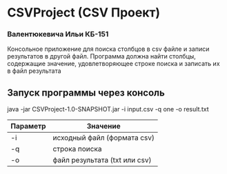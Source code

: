 # CSVProject (CSV Проект)
### Валентюкевича Ильи КБ-151
Консольное приложение для поиска столбцов в csv файле и записи результатов в другой файл.
Программа должна найти столбцы, содержащие значение, удовлетворяющее строке поиска и записать их в файл результата

## Запуск программы через консоль
  java -jar CSVProject-1.0-SNAPSHOT.jar -i input.csv -q one -o result.txt
  
  | Параметр | Значение |
  |----------|----------|
  | -i       | исходный файл (формата csv) |
  | -q       | строка поиска |
  | -o       | файл результата (txt или csv) |
